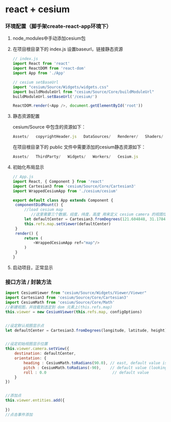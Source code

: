 # react + cesium

### 环境配置（脚手架create-react-app环境下）

1. node_modules中手动添加cesium包

2. 在项目根目录下的 index.js 设置baseurl，链接静态资源

   ```javascript
   // index.js
   import React from 'react'
   import ReactDOM from 'react-dom'
   import App from './App'
   
   // cesium setBaseUrl
   import "cesium/Source/Widgets/widgets.css"
   import buildModuleUrl from "cesium/Source/Core/buildModuleUrl"
   buildModuleUrl.setBaseUrl('/cesium/')
   
   ReactDOM.render(<App />, document.getElementById('root'))
   ```

3. 静态资源配置

   cesium/Source 中包含的资源如下：

   ```javascript
   Assets/   copyrightHeader.js   DataSources/   Renderer/   Shaders/   Widgets/   Cesium.js   Core/   main.js   Scene/   ThirdParty/   Workers/
   ```

   在项目根目录下的 public 文件中需要添加的cesium静态资源如下：

   ```javascript
   Assets/   ThirdParty/   Widgets/   Workers/   Cesium.js
   ```

4. 初始化布局显示

   ```javascript
   // App.js
   import React, { Component } from 'react'
   import Cartesian3 from 'cesium/Source/Core/Cartesian3'
   import WrappedCesiumApp from './cesium/cesium'
   
   export default class App extends Component {
   	componentDidMount() {
       	//load cesium map
           //这里需要三个数据，经度，纬度，高度 用来定义 cesium camera 的视图位置
       	let defaultCenter = Cartesian3.fromDegrees(121.604848, 31.178455, 10000)
       	this.refs.map.setViewer(defaultCenter)
   	}
   	render() {
       	return (
           	<WrappedCesiumApp ref="map"/>
       	)
   	}
   }
   ```

5. 启动项目，正常显示

### 接口方法 / 封装方法

```javascript
import CesiumViewer from "cesium/Source/Widgets/Viewer/Viewer"
import Cartesian3 from 'cesium/Source/Core/Cartesian3'
import CesiumMath from 'cesium/Source/Core/Math'
//新建视图，并挂载到选定到 dom 元素上(this.refs.map)
this.viewer = new CesiumViewer(this.refs.map, configOptions)


//设定默认视图显示点
let defaultCenter = Cartesian3.fromDegrees(longitude, latitude, height)


//设定初始视图显示位置
this.viewer.camera.setView({
    destination: defaultCenter,
    orientation: {
        heading : CesiumMath.toRadians(90.0), // east, default value is 0.0 (north)
        pitch : CesiumMath.toRadians(-90),    // default value (looking down)
        roll : 0.0                             // default value
    }
})


//添加点
this.viewer.entities.add({
    
})
//点击事件添加

```